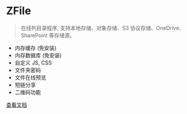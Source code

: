 # ZFile

> 在线列目录程序, 支持本地存储、对象存储、S3 协议存储、OneDrive、SharePoint 等存储源。

* 内存缓存 (免安装)
* 内存数据库 (免安装)
* 自定义 JS, CSS
* 文件夹密码
* 文件在线预览
* 短链分享
* 二维码功能

[查看文档](#系统特色)